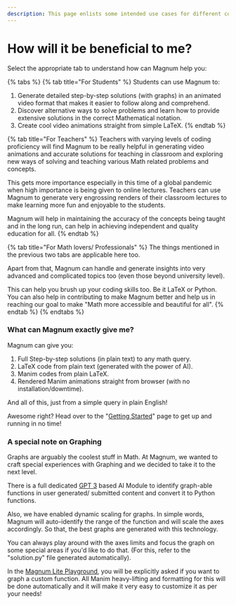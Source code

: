 ```yaml
---
description: This page enlists some intended use cases for different communities
---
```


# How will it be beneficial to me?

Select the appropriate tab to understand how can Magnum help you:

{% tabs %}
{% tab title="For Students" %}
Students can use Magnum to:

1. Generate detailed step-by-step solutions \(with graphs\) in an animated video format that makes it easier to follow along and comprehend.
2. Discover alternative ways to solve problems and learn how to provide extensive solutions in the correct Mathematical notation.
3. Create cool video animations straight from simple LaTeX.
{% endtab %}

{% tab title="For Teachers" %}
Teachers with varying levels of coding proficiency will find Magnum to be really helpful in generating video animations and accurate solutions for teaching in classroom and exploring new ways of solving and teaching various Math related problems and concepts. 

This gets more importance especially in this time of a global pandemic when high importance is being given to online lectures. Teachers can use Magnum to generate very engrossing renders of their classroom lectures to make learning more fun and enjoyable to the students.

Magnum will help in maintaining the accuracy of the concepts being taught and in the long run, can help in achieving independent and quality education for all. 
{% endtab %}

{% tab title="For Math lovers/ Professionals" %}
The things mentioned in the previous two tabs are applicable here too. 

Apart from that, Magnum can handle and generate insights into very advanced and complicated topics too \(even those beyond university level\).

This can help you brush up your coding skills too. Be it LaTeX or Python. You can also help in contributing to make Magnum better and help us in reaching our goal to make "Math more accessible and beautiful for all".
{% endtab %}
{% endtabs %}

### What can Magnum exactly give me?

Magnum can give you:

1. Full Step-by-step solutions \(in plain text\) to any math query.
2. LaTeX code from plain text \(generated with the power of AI\).
3. Manim codes from plain LaTeX.
4. Rendered Manim animations straight from browser \(with no installation/downtime\).

And all of this, just from a simple query in plain English!

Awesome right? Head over to the "[Getting Started](https://magnum.shreenabh.com/benefits/getting-started)" page to get up and running in no time!

### A special note on Graphing

Graphs are arguably the coolest stuff in Math. At Magnum, we wanted to craft special experiences with Graphing and we decided to take it to the next level.

There is a full dedicated [GPT 3](https://beta.openai.com) based AI Module to identify graph-able functions in user generated/ submitted content and convert it to Python functions. 

Also, we have enabled dynamic scaling for graphs. In simple words, Magnum will auto-identify the range of the function and will scale the axes accordingly. So that, the best graphs are generated with this technology. 

You can always play around with the axes limits and focus the graph on some special areas if you'd like to do that. \(For this, refer to the "solution.py" file generated automatically\).

In the [Magnum Lite Playground](https://colab.research.google.com/drive/1Vhyx39pztGeVthKrBZZRGVroEYMwh4T5?usp=sharing), you will be explicitly asked if you want to graph a custom function. All Manim heavy-lifting and formatting for this will be done automatically and it will make it very easy to customize it as per your needs!

